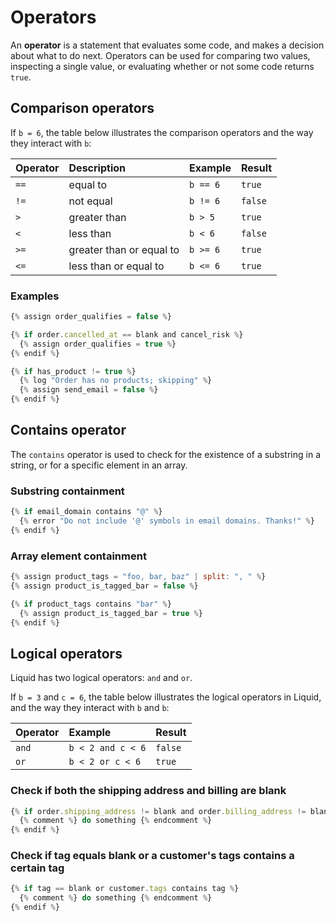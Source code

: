 # Operators

An **operator** is a statement that evaluates some code, and makes a decision about what to do next. Operators can be used for comparing two values, inspecting a single value, or evaluating whether or not some code returns `true`.

## Comparison operators

If `b = 6`, the table below illustrates the comparison operators and the way they interact with `b`:

| Operator | Description | Example | Result |
| :--- | :--- | :--- | :--- |
| `==` | equal to | `b == 6` | `true` |
| `!=` | not equal | `b != 6` | `false` |
| `>` | greater than  | `b > 5` | `true` |
| `<` | less than | `b < 6` | `false` |
| `>=` | greater than or equal to | `b >= 6` | `true` |
| `<=` | less than or equal to | `b <= 6` | `true` |

### Examples

```javascript
{% assign order_qualifies = false %}

{% if order.cancelled_at == blank and cancel_risk %}
  {% assign order_qualifies = true %}
{% endif %}
```

```javascript
{% if has_product != true %}
  {% log "Order has no products; skipping" %}
  {% assign send_email = false %}
{% endif %}
```

## Contains operator

The `contains` operator is used to check for the existence of a substring in a string, or for a specific element in an array.

### Substring containment

```javascript
{% if email_domain contains "@" %}
  {% error "Do not include '@' symbols in email domains. Thanks!" %}
{% endif %}
```

### Array element containment 

```javascript
{% assign product_tags = "foo, bar, baz" | split: ", " %}
{% assign product_is_tagged_bar = false %}

{% if product_tags contains "bar" %}
  {% assign product_is_tagged_bar = true %}
{% endif %}
```

## Logical operators

Liquid has two logical operators: `and` and `or`.

If `b = 3` and `c = 6`, the table below illustrates the logical operators in Liquid, and the way they interact with `b` and `b`:

| Operator | Example | Result |
| :--- | :--- | :--- |
| `and` | `b < 2 and c < 6` | `false` |
| `or` | `b < 2 or c < 6` | `true` |

### Check if both the shipping address and billing are blank

```javascript
{% if order.shipping_address != blank and order.billing_address != blank %}
  {% comment %} do something {% endcomment %}
{% endif %}
```

### Check if tag equals blank or a customer's tags contains a certain tag

```javascript
{% if tag == blank or customer.tags contains tag %}
  {% comment %} do something {% endcomment %}
{% endif %}
```

